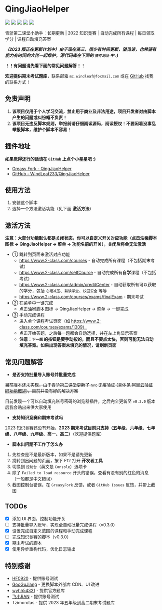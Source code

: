 # QingJiaoHelper

![](https://img.shields.io/greasyfork/v/452984?label=%E6%9C%80%E6%96%B0%E7%89%88%E6%9C%AC)
![](https://img.shields.io/greasyfork/dd/452984?color=red&label=%E6%97%A5%E5%AE%89%E8%A3%85)
![](https://img.shields.io/greasyfork/dt/452984?color=pink&label=%E6%80%BB%E5%AE%89%E8%A3%85)
![](https://img.shields.io/greasyfork/l/452984?label=%E8%AE%B8%E5%8F%AF%E8%AF%81)
![](https://img.shields.io/greasyfork/rating-count/452984?label=%E8%AF%84%E5%88%86)

青骄第二课堂小助手：长期更新 | 2022 知识竞赛 | 自动完成所有课程 | 每日领取学分 | 课程自动填充答案

**_（2023 版正在更新计划中）由于现在高三，很少有时间更新，望见谅，也希望有能力有时间的大佬一起维护，源代码库在下面的 `插件地址` 中 :)_**

**！！有问题请先看下面的常见问题解答！！**

**欢迎提供期末考试题库**，联系邮箱 `mc.windleaf@foxmail.com` 或在 [GitHub](https://github.com/WindLeaf233) 找我的联系方式！

## 免责声明

1. **该项目仅用于个人学习交流，禁止用于商业及非法用途，项目开发者对由脚本产生的问题或纠纷概不负责！**
2. **该项目无违反脚本规则，举报前请仔细阅读源码，阅读授权！不要闲着没事乱举报脚本，维护个脚本不容易！**

## 插件地址

**如果觉得还行的话请在 `GitHub` 上点个小星星吧 :)**

- [Greasy Fork - QingJiaoHelper](https://greasyfork.org/zh-CN/scripts/452984-qingjiaohelper)
- [GitHub - WindLeaf233/QingJiaoHelper](https://github.com/WindLeaf233/QingJiaoHelper/)

## 使用方法

1. 安装这个脚本
2. 选择一个方法激活功能（见下面 **激活方法**）

## 激活方法

**注意：大部分功能默认都是关闭状态，你可以自定义开关对应功能（点击油猴脚本图标 → QingJiaoHelper → 菜单 → 功能名前的开关），关闭后将会无法激活**

- ① 跳转到页面来激活对应功能
  - https://www.2-class.com/courses - 自动完成所有课程（不包括期末考试）
  - https://www.2-class.com/selfCourse - 自动完成所有**自学**课程（不包括考试）
  - https://www.2-class.com/admin/creditCenter - 自动获取所有可以获取的学分，包括 `心理减压`、`耕读学堂`、`校园安全` 等等
  - https://www.2-class.com/courses/exams/finalExam - 期末考试
- ② 在菜单中一键完成
  - 点击油猴脚本图标 → QingJiaoHelper → 菜单 → 一键完成
- ③ 手动完成课程
  - 进入单个课程考试页面（如 https://www.2-class.com/courses/exams/1309）
  - 点击开始答题，之后每一题都会自动选择，并在左上角显示答案
  - **注意：`下一题` 的按钮是要手动按的，而且不要点太快，否则可能无法自动填充答案。如果出现答案未填充的情况，请刷新页面**

## 常见问题解答

- **是否支持批量导入账号并批量完成**

~~目前版本还未实现，由于青骄第二课堂更新了 `nvc` 无痕验证 (具体见 [阿里云验证码功能概述](https://help.aliyun.com/document_detail/122071.html))，目前并没有好的解决方案~~

目前发现一个可以自动填充账号密码的浏览器插件，之后完全更新至 `v0.3.0` 版本后我会贴出来供大家使用

- **支持知识竞赛和期末考试吗**

2023 知识竞赛还没有开始，**2023 期末考试目前只支持（五年级、六年级、七年级、八年级、九年级、高一、高二）**（欢迎提供题库）

- **脚本出问题不工作了怎么办**

1. 先检查是不是最新版本，如果不是请先更新
2. 跳转到出问题的页面，按下 F12 打开 **开发者工具**
3. 切换到 `控制台`（英文是 `Console`）选项卡
4. 除了 `Failed to load resource` 开头的错误，查看有没有别的红色的消息（一般都是中文错误）
5. 截图控制台错误，在 `GreasyFork` 反馈，或者 `GitHub Issues` 反馈，并带上截图

## TODOs

- [x] 添加 UI 界面，控制功能开关
- [ ] 支持批量导入账号，实现全自动批量完成课程（v0.3.0）
- [x] 设置完成自定义范围的课程和手动完成课程
- [ ] 完成知识竞赛的脚本（v0.3.0）
- [x] 期末考试的脚本
- [x] 使用异步重构代码，优化日志输出

## 特别感谢

- [HF0920](https://greasyfork.org/zh-CN/users/971958-hf0920) - 提供账号测试
- [GooGuJiang](https://github.com/GooGuJiang) - 更换脚本外部库 CDN、UI 改进
- [wyhh54321](https://greasyfork.org/zh-CN/users/973982-wyhh54321) - 提供官方题库
- [飞小RAN](https://github.com/xiaofeiTM233) - 提供账号测试
- Tzimorotas - 提供 2023 年五年级到高二期末考试题库
